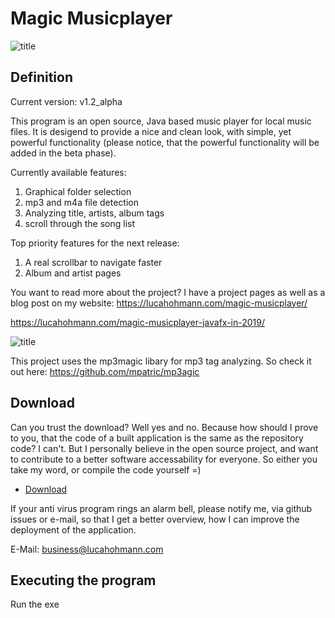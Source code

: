 # Magic Musicplayer

![title](https://lucahohmann.com/wp-content/uploads/2019/03/Magic-Musicplayer-Logo.png)

## Definition

Current version: v1.2_alpha

This program is an open source, Java based music player for local music files. It is desigend to provide a nice and clean look, with simple, yet powerful functionality (please notice, that the powerful functionality will be added in the beta phase). 

Currently available features:
1) Graphical folder selection
2) mp3 and m4a file detection
3) Analyzing title, artists, album tags
4) scroll through the song list

Top priority features for the next release:
1) A real scrollbar to navigate faster
2) Album and artist pages

You want to read more about the project? I have a project pages as well as a blog post on my website:
https://lucahohmann.com/magic-musicplayer/

https://lucahohmann.com/magic-musicplayer-javafx-in-2019/

![title](https://lucahohmann.com/wp-content/uploads/2019/04/mm_puc1.png)

This project uses the mp3magic libary for mp3 tag analyzing. So check it out here: https://github.com/mpatric/mp3agic

## Download
Can you trust the download? Well yes and no. Because how should I prove to you, that the code of a built application is the same as the repository code? I can't. But I personally believe in the open source project, and want to contribute to a better software accessability for everyone. So either you take my word, or compile the code yourself =)

* [Download](https://github.com/GilgusMaximus/MagicMusicplayer/releases)

If your anti virus program rings an alarm bell, please notify me, via github issues or e-mail, so that I get a better overview, how I can improve the deployment of the application.

E-Mail: business@lucahohmann.com

## Executing the program

Run the exe


